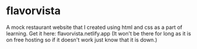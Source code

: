 # flavorvista
A mock restaurant website that I created using html and css as a part of learning.
Get it here: flavorvista.netlify.app (It won't be there for long as it is on free hosting so if it doesn't work just know that it is down.)
